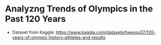 # Analyzng Trends of Olympics in the Past 120 Years
- Dataset from Kaggle: https://www.kaggle.com/datasets/heesoo37/120-years-of-olympic-history-athletes-and-results
